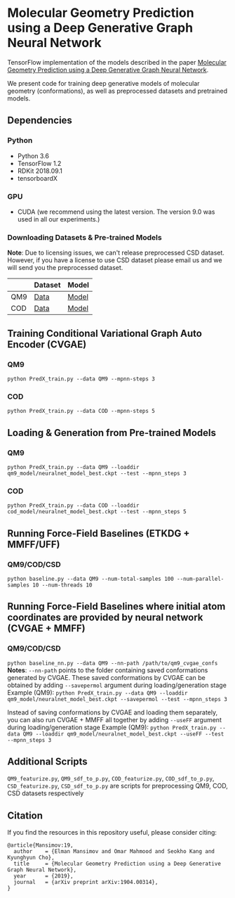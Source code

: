# Molecular Geometry Prediction using a Deep Generative Graph Neural Network

TensorFlow implementation of the models described in the paper [Molecular Geometry Prediction using a Deep Generative Graph Neural Network](https://arxiv.org/abs/1904.00314 "Molecular Geometry Prediction using a Deep Generative Graph Neural Network").

We present code for training deep generative models of molecular geometry (conformations), as well as preprocessed datasets and pretrained models.

Dependencies
------------------
### Python
* Python 3.6
* TensorFlow 1.2
* RDKit 2018.09.1
* tensorboardX

### GPU
* CUDA (we recommend using the latest version. The version 9.0 was used in all our experiments.)

### Downloading Datasets & Pre-trained Models

**Note**: Due to licensing issues, we can't release preprocessed CSD dataset. However, if you have a license to use CSD dataset please email us and we will send you the preprocessed dataset.

| | Dataset | Model |
| -------------      | --- | -------------  |
| QM9    | [Data](https://drive.google.com/open?id=1binBToSjICL070l4sQ84kiVQHh5wFkMx) | [Model](https://drive.google.com/open?id=1hnj0AtX99UQlvOMHjoPTSStEWZ0XMgXG) |
| COD       | [Data](https://drive.google.com/open?id=1mf7wuCJe_u3R216g1AOu0wbE3HhpBW-p) | [Model](https://drive.google.com/open?id=1udhgm4bLVD9gvN2CiPRWOW2zREfxCX41) |

## Training Conditional Variational Graph Auto Encoder (CVGAE)

### QM9

`python PredX_train.py --data QM9 --mpnn-steps 3`

### COD

`python PredX_train.py --data COD --mpnn-steps 5`


## Loading & Generation from Pre-trained Models

### QM9

`python PredX_train.py --data QM9 --loaddir qm9_model/neuralnet_model_best.ckpt --test --mpnn_steps 3`

### COD

`python PredX_train.py --data COD --loaddir cod_model/neuralnet_model_best.ckpt --test --mpnn_steps 5`


## Running Force-Field Baselines (ETKDG + MMFF/UFF)

### QM9/COD/CSD

`python baseline.py --data QM9 --num-total-samples 100 --num-parallel-samples 10 --num-threads 10`

## Running Force-Field Baselines where initial atom coordinates are provided by neural network (CVGAE + MMFF)

### QM9/COD/CSD

`python baseline_nn.py --data QM9 --nn-path /path/to/qm9_cvgae_confs`
**Notes**:
`--nn-path` points to the folder containing saved conformations generated by CVGAE.
These saved conformations by CVGAE can be obtained by adding `--savepermol` argument during loading/generation stage
Example (QM9): `python PredX_train.py --data QM9 --loaddir qm9_model/neuralnet_model_best.ckpt --savepermol --test --mpnn_steps 3`

Instead of saving conformations by CVGAE and loading them separately, you can also run CVGAE + MMFF all together by adding `--useFF` argument during loading/generation stage
Example (QM9):
`python PredX_train.py --data QM9 --loaddir qm9_model/neuralnet_model_best.ckpt --useFF --test --mpnn_steps 3`

## Additional Scripts

`QM9_featurize.py`, `QM9_sdf_to_p.py`, `COD_featurize.py`, `COD_sdf_to_p.py`, `CSD_featurize.py`, `CSD_sdf_to_p.py` are scripts for preprocessing QM9, COD, CSD datasets respectively


Citation
------------------
If you find the resources in this repository useful, please consider citing:
```
@article{Mansimov:19,
  author    = {Elman Mansimov and Omar Mahmood and Seokho Kang and Kyunghyun Cho},
  title     = {Molecular Geometry Prediction using a Deep Generative Graph Neural Network},
  year      = {2019},
  journal   = {arXiv preprint arXiv:1904.00314},
}
```
